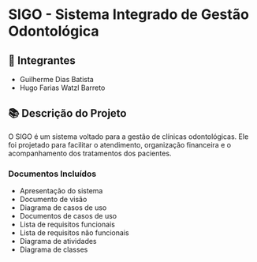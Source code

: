# SIGO - Sistema Integrado de Gestão Odontológica

## 👥 Integrantes

- Guilherme Dias Batista  
- Hugo Farias Watzl Barreto

## 📚 Descrição do Projeto

O SIGO é um sistema voltado para a gestão de clínicas odontológicas. Ele foi projetado para facilitar o atendimento, organização financeira e o acompanhamento dos tratamentos dos pacientes.

###  Documentos Incluídos
- Apresentação do sistema
- Documento de visão 
- Diagrama de casos de uso   
- Documentos de casos de uso
- Lista de requisitos funcionais 
- Lista de requisitos não funcionais
- Diagrama de atividades
- Diagrama de classes

